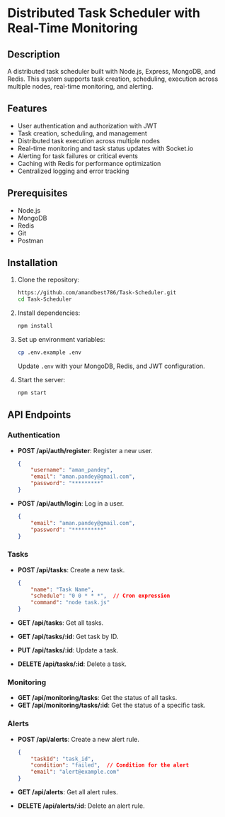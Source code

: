 # Distributed Task Scheduler with Real-Time Monitoring

## Description
A distributed task scheduler built with Node.js, Express, MongoDB, and Redis. This system supports task creation, scheduling, execution across multiple nodes, real-time monitoring, and alerting.

## Features
- User authentication and authorization with JWT
- Task creation, scheduling, and management
- Distributed task execution across multiple nodes
- Real-time monitoring and task status updates with Socket.io
- Alerting for task failures or critical events
- Caching with Redis for performance optimization
- Centralized logging and error tracking

## Prerequisites
- Node.js
- MongoDB
- Redis
- Git
- Postman

## Installation
1. Clone the repository:
    ```sh
   https://github.com/amandbest786/Task-Scheduler.git
    cd Task-Scheduler
    ```

2. Install dependencies:
    ```sh
    npm install
    ```

3. Set up environment variables:
    ```sh
    cp .env.example .env
    ```
    Update `.env` with your MongoDB, Redis, and JWT configuration.

4. Start the server:
    ```sh
    npm start
    ```

## API Endpoints

### Authentication
- **POST /api/auth/register**: Register a new user.
    ```json
    {
        "username": "aman_pandey",
        "email": "aman.pandey@gmail.com",
        "password": "*********"
    }
    ```

- **POST /api/auth/login**: Log in a user.
    ```json
    {
        "email": "aman.pandey@gmail.com",
        "password": "**********"
    }
    ```

### Tasks
- **POST /api/tasks**: Create a new task.
    ```json
    {
        "name": "Task Name",
        "schedule": "0 0 * * *",  // Cron expression
        "command": "node task.js"
    }
    ```

- **GET /api/tasks**: Get all tasks.
- **GET /api/tasks/:id**: Get task by ID.
- **PUT /api/tasks/:id**: Update a task.
- **DELETE /api/tasks/:id**: Delete a task.

### Monitoring
- **GET /api/monitoring/tasks**: Get the status of all tasks.
- **GET /api/monitoring/tasks/:id**: Get the status of a specific task.

### Alerts
- **POST /api/alerts**: Create a new alert rule.
    ```json
    {
        "taskId": "task_id",
        "condition": "failed",  // Condition for the alert
        "email": "alert@example.com"
    }
    ```

- **GET /api/alerts**: Get all alert rules.
- **DELETE /api/alerts/:id**: Delete an alert rule.

